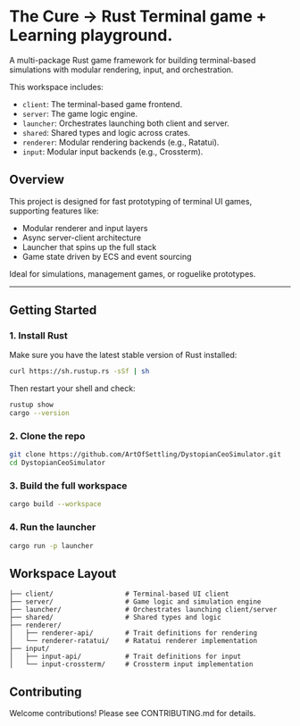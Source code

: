 # The Cure -> Rust Terminal game + Learning playground.

A multi-package Rust game framework for building terminal-based simulations with modular rendering, input, and orchestration.

This workspace includes:
- `client`: The terminal-based game frontend.
- `server`: The game logic engine.
- `launcher`: Orchestrates launching both client and server.
- `shared`: Shared types and logic across crates.
- `renderer`: Modular rendering backends (e.g., Ratatui).
- `input`: Modular input backends (e.g., Crossterm).

## Overview

This project is designed for fast prototyping of terminal UI games, supporting features like:
- Modular renderer and input layers
- Async server-client architecture
- Launcher that spins up the full stack
- Game state driven by ECS and event sourcing

Ideal for simulations, management games, or roguelike prototypes.

---

## Getting Started

### 1. Install Rust

Make sure you have the latest stable version of Rust installed:

```bash
curl https://sh.rustup.rs -sSf | sh
```

Then restart your shell and check:
```bash
rustup show
cargo --version
```

### 2. Clone the repo
```bash
git clone https://github.com/ArtOfSettling/DystopianCeoSimulator.git
cd DystopianCeoSimulator
```

### 3. Build the full workspace
```bash
cargo build --workspace
```

### 4. Run the launcher
```bash
cargo run -p launcher
```

## Workspace Layout
```
├── client/                  # Terminal-based UI client
├── server/                  # Game logic and simulation engine
├── launcher/                # Orchestrates launching client/server
├── shared/                  # Shared types and logic
├── renderer/
│   ├── renderer-api/        # Trait definitions for rendering
│   └── renderer-ratatui/    # Ratatui renderer implementation
├── input/
│   ├── input-api/           # Trait definitions for input
│   └── input-crossterm/     # Crossterm input implementation
```

## Contributing
Welcome contributions! Please see CONTRIBUTING.md for details.





